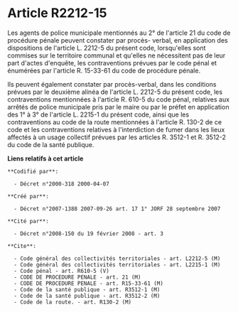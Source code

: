 # Article R2212-15

Les agents de police municipale mentionnés au 2° de l'article 21 du code de procédure pénale peuvent constater par procès-
verbal, en application des dispositions de l'article L. 2212-5 du présent code, lorsqu'elles sont commises sur le territoire
communal et qu'elles ne nécessitent pas de leur part d'actes d'enquête, les contraventions prévues par le code pénal et
énumérées par l'article R. 15-33-61 du code de procédure pénale.

Ils peuvent également constater par procès-verbal, dans les conditions prévues par le deuxième alinéa de l'article L. 2212-5
du présent code, les contraventions mentionnées à l'article R. 610-5 du code pénal, relatives aux arrêtés de police
municipale pris par le maire ou par le préfet en application des 1° à 3° de l'article L. 2215-1 du présent code, ainsi que
les contraventions au code de la route mentionnées à l'article R. 130-2 de ce code et les contraventions relatives à
l'interdiction de fumer dans les lieux affectés à un usage collectif prévues par les articles R. 3512-1 et R. 3512-2 du code
de la santé publique.

**Liens relatifs à cet article**

	**Codifié par**:

	  - Décret n°2000-318 2000-04-07

	**Créé par**:

	  - Décret n°2007-1388 2007-09-26 art. 17 1° JORF 28 septembre 2007

	**Cité par**:

	  - Décret n°2008-150 du 19 février 2008 - art. 3

	**Cite**:

	  - Code général des collectivités territoriales - art. L2212-5 (M)
	  - Code général des collectivités territoriales - art. L2215-1 (M)
	  - Code pénal - art. R610-5 (V)
	  - CODE DE PROCEDURE PENALE - art. 21 (M)
	  - CODE DE PROCEDURE PENALE - art. R15-33-61 (M)
	  - Code de la santé publique - art. R3512-1 (M)
	  - Code de la santé publique - art. R3512-2 (M)
	  - Code de la route. - art. R130-2 (M)
